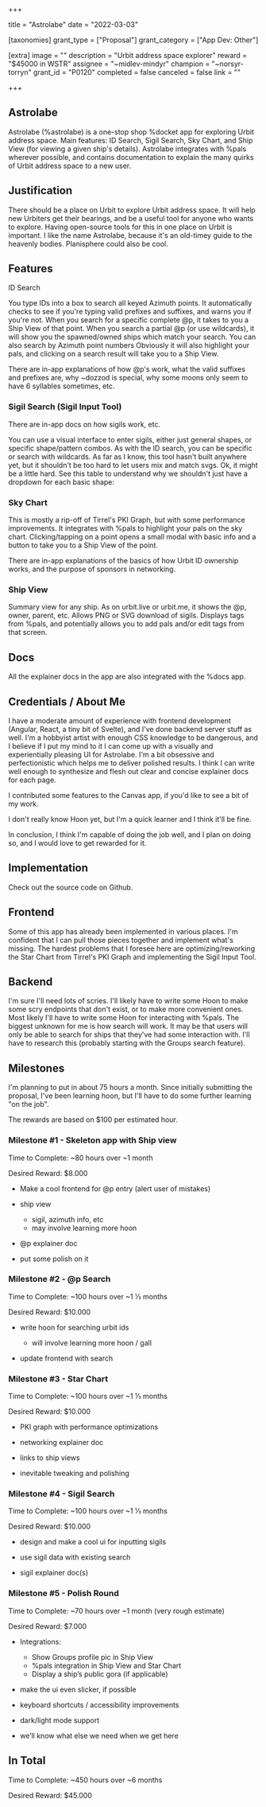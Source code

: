 +++

title = "Astrolabe"
date = "2022-03-03"

[taxonomies]
grant_type = ["Proposal"]
grant_category = ["App Dev: Other"]

[extra]
image = ""
description = "Urbit address space explorer"
reward = "$45000 in WSTR"
assignee = "~midlev-mindyr"
champion = "~norsyr-torryn"
grant_id = "P0120"
completed = false
canceled = false
link = ""

+++

## Astrolabe

Astrolabe (%astrolabe) is a one-stop shop %docket app for exploring Urbit address space. Main features: ID Search, Sigil Search, Sky Chart, and Ship View (for viewing a given ship's details). Astrolabe integrates with %pals wherever possible, and contains documentation to explain the many quirks of Urbit address space to a new user.

## Justification

There should be a place on Urbit to explore Urbit address space. It will help new Urbiters get their bearings, and be a useful tool for anyone who wants to explore. Having open-source tools for this in one place on Urbit is important.
I like the name Astrolabe, because it's an old-timey guide to the heavenly bodies. Planisphere could also be cool.

## Features

ID Search

You type IDs into a box to search all keyed Azimuth points. It automatically checks to see if you're typing valid prefixes and suffixes, and warns you if you're not. When you search for a specific complete @p, it takes to you a Ship View of that point. When you search a partial @p (or use wildcards), it will show you the spawned/owned ships which match your search. You can also search by Azimuth point numbers Obviously it will also highlight your pals, and clicking on a search result will take you to a Ship View.

There are in-app explanations of how @p's work, what the valid suffixes and prefixes are, why ~dozzod is special, why some moons only seem to have 6 syllables sometimes, etc.

### Sigil Search (Sigil Input Tool)

There are in-app docs on how sigils work, etc.

You can use a visual interface to enter sigils, either just general shapes, or specific shape/pattern combos. As with the ID search, you can be specific or search with wildcards. As far as I know, this tool hasn't built anywhere yet, but it shouldn't be too hard to let users mix and match svgs. Ok, it might be a little hard. See this table to understand why we shouldn't just have a dropdown for each basic shape:

### Sky Chart

This is mostly a rip-off of Tirrel's PKI Graph, but with some performance improvements. It integrates with %pals to highlight your pals on the sky chart. Clicking/tapping on a point opens a small modal with basic info and a button to take you to a Ship View of the point.

There are in-app explanations of the basics of how Urbit ID ownership works, and the purpose of sponsors in networking.

### Ship View

Summary view for any ship. As on urbit.live or urbit.me, it shows the @p, owner, parent, etc. Allows PNG or SVG download of sigils. Displays tags from %pals, and potentially allows you to add pals and/or edit tags from that screen.

## Docs

All the explainer docs in the app are also integrated with the %docs app.

## Credentials / About Me

I have a moderate amount of experience with frontend development (Angular, React, a tiny bit of Svelte), and I've done backend server stuff as well. I'm a hobbyist artist with enough CSS knowledge to be dangerous, and I believe if I put my mind to it I can come up with a visually and experientially pleasing UI for Astrolabe. I'm a bit obsessive and perfectionistic which helps me to deliver polished results. I think I can write well enough to synthesize and flesh out clear and concise explainer docs for each page.

I contributed some features to the Canvas app, if you'd like to see a bit of my work.

I don't really know Hoon yet, but I'm a quick learner and I think it'll be fine.

In conclusion, I think I'm capable of doing the job well, and I plan on doing so, and I would love to get rewarded for it.

## Implementation

Check out the source code on Github.

## Frontend

Some of this app has already been implemented in various places. I'm confident that I can pull those pieces together and implement what's missing. The hardest problems that I foresee here are optimizing/reworking the Star Chart from Tirrel's PKI Graph and implementing the Sigil Input Tool.

## Backend

I'm sure I'll need lots of scries. I'll likely have to write some Hoon to make some scry endpoints that don't exist, or to make more convenient ones. Most likely I'll have to write some Hoon for interacting with %pals. The biggest unknown for me is how search will work. It may be that users will only be able to search for ships that they've had some interaction with. I'll have to research this (probably starting with the Groups search feature).

## Milestones

I'm planning to put in about 75 hours a month. Since initially submitting the proposal, I've been learning hoon, but I'll have to do some further learning "on the job".

The rewards are based on $100 per estimated hour.

### Milestone #1 - Skeleton app with Ship view

Time to Complete: ~80 hours over ~1 month

Desired Reward: $8.000

- Make a cool frontend for @p entry (alert user of mistakes)

- ship view

  - sigil, azimuth info, etc
  - may involve learning more hoon

- @p explainer doc

- put some polish on it

### Milestone #2 - @p Search

Time to Complete: ~100 hours over ~1 1⁄3 months

Desired Reward: $10.000

- write hoon for searching urbit ids

  - will involve learning more hoon / gall

- update frontend with search

### Milestone #3 - Star Chart

Time to Complete: ~100 hours over ~1 1⁄3 months

Desired Reward: $10.000

- PKI graph with performance optimizations

- networking explainer doc

- links to ship views

- inevitable tweaking and polishing

### Milestone #4 - Sigil Search

Time to Complete: ~100 hours over ~1 1⁄3 months

Desired Reward: $10.000

- design and make a cool ui for inputting sigils

- use sigil data with existing search

- sigil explainer doc(s)

### Milestone #5 - Polish Round

Time to Complete: ~70 hours over ~1 month (very rough estimate)

Desired Reward: $7.000

- Integrations:

  - Show Groups profile pic in Ship View
  - %pals integration in Ship View and Star Chart
  - Display a ship’s public gora (if applicable)

- make the ui even slicker, if possible
- keyboard shortcuts / accessibility improvements
- dark/light mode support
- we’ll know what else we need when we get here

## In Total

Time to Complete: ~450 hours over ~6 months

Desired Reward: $45.000

